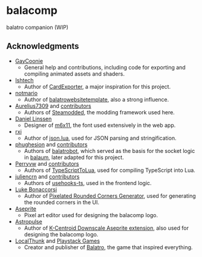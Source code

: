 # balacomp

balatro companion (WIP)

## Acknowledgments

- [GayCoonie](https://github.com/GayCoonie)
	- General help and contributions, including code for exporting and compiling animated assets and shaders.
- [Ishtech](https://github.com/lshtech)
	- Author of [CardExporter](https://github.com/lshtech/CardExporter), a major inspiration for this project.
- [notmario](https://github.com/notmario)
	- Author of [balatrowebsitetemplate](https://github.com/notmario/balatrowebsitetemplate), also a strong influence.
- [Aurelius7309](https://github.com/Aurelius7309) and [contributors](https://github.com/Steamodded/smods/graphs/contributors)
	- Authors of [Steamodded](https://github.com/Steamodded/smods), the modding framework used here.
- [Daniel Linssen](https://managore.itch.io)
	- Designer of [m6x11](https://managore.itch.io/m6x11), the font used extensively in the web app.
- [rxi](https://github.com/rxi)
	- Author of [json.lua](https://github.com/rxi/json.lua), used for JSON parsing and stringification.
- [phughesion](https://github.com/phughesion) and [contributors](https://github.com/besteon/balatrobot/graphs/contributors)
	- Authors of [balatrobot](https://github.com/besteon/balatrobot), which served as the basis for the socket logic in [balaum](https://github.com/pumpncode/balaum), later adapted for this project.
- [Perryvw](https://github.com/Perryvw) and [contributors](https://github.com/TypeScriptToLua/TypeScriptToLua/graphs/contributors)
	- Authors of [TypeScriptToLua](https://typescripttolua.github.io), used for compiling TypeScript into Lua.
- [juliencrn](https://github.com/juliencrn) and [contributors](https://github.com/juliencrn/usehooks-ts/graphs/contributors)
	- Authors of [usehooks-ts](https://usehooks-ts.com), used in the frontend logic.
- [Luke Bonaccorsi](https://codefoodpixels.com/)
	- Author of [Pixelated Rounded Corners Generator](https://pixelcorners.lukeb.co.uk/?radius=8&multiplier=4), used for generating the rounded corners in the UI.
- [Aseprite](https://www.aseprite.org)
	- Pixel art editor used for designing the balacomp logo.
- [Astropulse](https://github.com/Astropulse)
	- Author of [K-Centroid Downscale Aseprite extension](https://astropulse.itch.io/k-centroid), also used for designing the balacomp logo.
- [LocalThunk](https://localthunk.com) and [Playstack Games](https://playstack.com)
	- Creator and publisher of [Balatro](https://www.playbalatro.com), the game that inspired everything.

